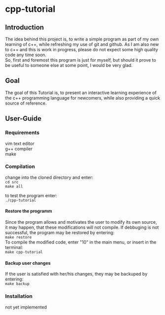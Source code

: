 # cpp-tutorial

## Introduction
The idea behind this project is, to write a simple program as part of my own learning of c++, while refreshing my use of git and github. As I am also new to c++ and this is work in progress, please do not expect some high quality code any time soon.  
So, first and foremost this program is just for myself, but should it prove to be useful to someone else at some point, I would be very glad.

## Goal
The goal of this Tutorial is, to present an interactive learning experience of the c++ programming language for newcomers, while also providing a quick source of reference.

## User-Guide
### Requirements
vim text editor  
g++ compiler  
make  

### Compilation
change into the cloned directory and enter:  
`cd src`  
`make all`  

to test the program enter:  
`./cpp-tutorial` 
#### Restore the programm
Since the program allows and motivates the user to modify its own source, it may happen, that these modifications will not compile. If debbuging is not successful, the program may be restored by entering:  
`make restore`  
To compile the modified code, enter "10" in the main menu, or insert in the terminal:    
`make cpp-tutorial`  
#### Backup user changes
If the user is satisfied with her/his changes, they may be backuped by entering:  
`make backup`

### Installation
not yet implemented

 
